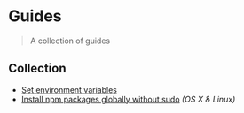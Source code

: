 # Guides
> A collection of guides

## Collection

- [Set environment variables](set-environment-variables.md)
- [Install npm packages globally without sudo](npm-global-without-sudo.md) *(OS X & Linux)*
